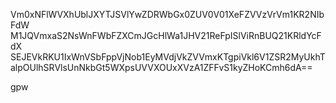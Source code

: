 Vm0xNFlWVXhUblJXYTJSVlYwZDRWbGx0ZUV0V01XeFZVVzVrVm1KR2NIbFdW
M1JQVmxaS2NsWnFWbFZXCmJGcHlWa1JHV21ReFpISlViRnBUQ21KRldYcFdX
SEJEVkRKU1IxWnVSbFppVjNob1EyMVdjVkZVVmxKTgpiVkl6V1ZSR2MyUkhT
alpOUlhSRVlsUnNkbGt5WXpsUVVXOUxXVzA1ZFFvS1kyZHoKCmh6dA==

gpw